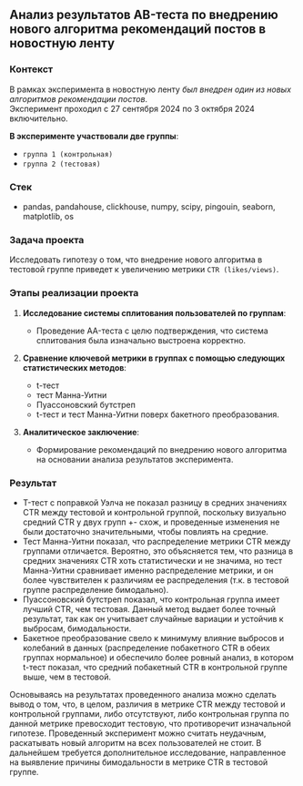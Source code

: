 ## Анализ результатов AB-теста по внедрению нового алгоритма рекомендаций постов в новостную ленту

### Контекст
В рамках эксперимента в новостную ленту *был внедрен один из новых алгоритмов рекомендации постов*.  
Эксперимент проходил с 27 сентября 2024 по 3 октября 2024 включительно.

**В эксперименте участвовали две группы**:  
- `группа 1 (контрольная)`
- `группа 2 (тестовая)`

### Стек
 - pandas, pandahouse, clickhouse, numpy, scipy, pingouin, seaborn, matplotlib, os

### Задача проекта
Исследовать гипотезу о том, что внедрение нового алгоритма в тестовой группе приведет к увеличению метрики `CTR (likes/views)`.

### Этапы реализации проекта
1. **Исследование системы сплитования пользователей по группам**:
   - Проведение AA-теста с целю подтверждения, что система сплитования была изначально выстроена корректно.

2. **Сравнение ключевой метрики в группах с помощью следующих статистических методов**:
   - t-тест
   - тест Манна-Уитни
   - Пуассоновский бутстреп
   - t-тест и тест Манна-Уитни поверх бакетного преобразования.
3. **Аналитическое заключение**:
   - Формирование рекомендаций по внедрению нового алгоритма на основании анализа результатов эксперимента.

### Результат
 - T-тест с поправкой Уэлча не показал разницу в средних значениях CTR между тестовой и контрольной группой, поскольку визуально средний CTR у двух групп +- схож, и проведенные изменения не были достаточно значительными, чтобы повлиять на средние.
 - Тест Манна-Уитни показал, что распределение метрики CTR между группами отличается. Вероятно, это объясняется тем, что разница в средних значениях CTR хоть статистически и не значима, но тест Манна-Уитни сравнивает именно распределение метрики, и он более чувствителен к различиям ее распределения (т.к. в тестовой группе распределение бимодально).
 - Пуассоновский бутстреп показал, что контрольная группа имеет лучший CTR, чем тестовая. Данный метод выдает более точный результат, так как он учитывает случайные вариации и устойчив к выбросам, бимодальности.
 - Бакетное преобразование свело к минимуму влияние выбросов и колебаний в данных (распределение побакетного CTR в обеих группах нормальное) и обеспечило более ровный анализ, в котором t-тест показал, что средний побакетный CTR в контрольной группе выше, чем в тестовой.

Основываясь на результатах проведенного анализа можно сделать вывод о том, что, в целом, различия в метрике CTR между тестовой и контрольной группами, либо отсутствуют, либо контрольная группа по данной метрике превосходит тестовую, что противоречит изначальной гипотезе. Проведенный эксперимент можно считать неудачным, раскатывать новый алгоритм на всех пользователей не стоит. В дальнейшем требуется дополнительное исследование, направленное на выявление причины бимодальности в метрике CTR в тестовой группе.
